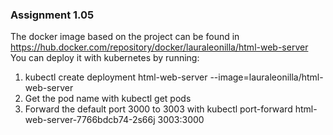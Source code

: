 ### Assignment 1.05

The docker image based on the project can be found in https://hub.docker.com/repository/docker/lauraleonilla/html-web-server
You can deploy it with kubernetes by running:

1. kubectl create deployment html-web-server --image=lauraleonilla/html-web-server
2. Get the pod name with kubectl get pods
3. Forward the default port 3000 to 3003 with kubectl port-forward html-web-server-7766bdcb74-2s66j 3003:3000
